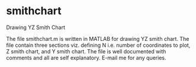 # smithchart
Drawing YZ Smith Chart

The file smithchart.m is written in MATLAB for drawing YZ smith chart. The file contain three sections viz. defining N i.e. number of coordinates to plot, Z smith chart, and Y smith chart. The file is well documented with comments and all are self explanatory. E-mail me for any queries.
